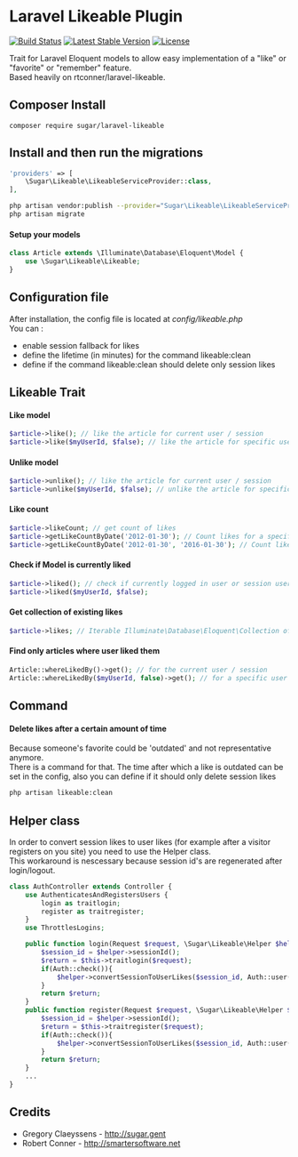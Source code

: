 Laravel Likeable Plugin
============

[![Build Status](https://travis-ci.org/SugarAgency/laravel-likeable.svg?branch=master)](https://travis-ci.org/SugarAgency/laravel-likeable)
[![Latest Stable Version](https://poser.pugx.org/SugarAgency/laravel-likeable/v/stable.svg)](https://packagist.org/packages/SugarAgency/laravel-likeable)
[![License](https://poser.pugx.org/SugarAgency/laravel-likeable/license.svg)](https://packagist.org/packages/SugarAgency/laravel-likeable)

Trait for Laravel Eloquent models to allow easy implementation of a "like" or "favorite" or "remember" feature.  
Based heavily on rtconner/laravel-likeable.


## Composer Install

	composer require sugar/laravel-likeable

## Install and then run the migrations

```php
'providers' => [
	\Sugar\Likeable\LikeableServiceProvider::class,
],
```

```bash
php artisan vendor:publish --provider="Sugar\Likeable\LikeableServiceProvider"
php artisan migrate
```

#### Setup your models

```php
class Article extends \Illuminate\Database\Eloquent\Model {
	use \Sugar\Likeable\Likeable;
}
```

## Configuration file

After installation, the config file is located at *config/likeable.php*  
You can :
* enable session fallback for likes
* define the lifetime (in minutes) for the command likeable:clean
* define if the command likeable:clean should delete only session likes

## Likeable Trait

#### Like model

```php
$article->like(); // like the article for current user / session
$article->like($myUserId, $false); // like the article for specific user
```

#### Unlike model

```php
$article->unlike(); // like the article for current user / session
$article->unlike($myUserId, $false); // unlike the article for specific user
```

#### Like count

```php
$article->likeCount; // get count of likes
$article->getLikeCountByDate('2012-01-30'); // Count likes for a specific date
$article->getLikeCountByDate('2012-01-30', '2016-01-30'); // Count likes for a date range
```

#### Check if Model is currently liked

```php
$article->liked(); // check if currently logged in user or session user liked the article
$article->liked($myUserId, $false);
```

#### Get collection of existing likes

```php
$article->likes; // Iterable Illuminate\Database\Eloquent\Collection of existing likes 
```

#### Find only articles where user liked them
```php
Article::whereLikedBy()->get(); // for the current user / session
Article::whereLikedBy($myUserId, false)->get(); // for a specific user
```

## Command

#### Delete likes after a certain amount of time
Because someone's favorite could be 'outdated' and not representative anymore.  
There is a command for that. The time after which a like is outdated can be set in the config, also you can define if it should only delete session likes
```sh
php artisan likeable:clean
```

## Helper class
In order to convert session likes to user likes (for example after a visitor registers on you site) you need to use the Helper class.  
This workaround is nescessary because session id's are regenerated after login/logout.

```php
class AuthController extends Controller {
    use AuthenticatesAndRegistersUsers {
        login as traitlogin;
        register as traitregister;
    }
    use ThrottlesLogins;

    public function login(Request $request, \Sugar\Likeable\Helper $helper) {
        $session_id = $helper->sessionId();
        $return = $this->traitlogin($request);
        if(Auth::check()){
            $helper->convertSessionToUserLikes($session_id, Auth::user()->id);
        }
        return $return;
    }
    public function register(Request $request, \Sugar\Likeable\Helper $helper){
        $session_id = $helper->sessionId();
        $return = $this->traitregister($request);
        if(Auth::check()){
            $helper->convertSessionToUserLikes($session_id, Auth::user()->id);
        }
        return $return;
    }
    ...
}
```

## Credits
 - Gregory Claeyssens - http://sugar.gent
 - Robert Conner - http://smartersoftware.net
